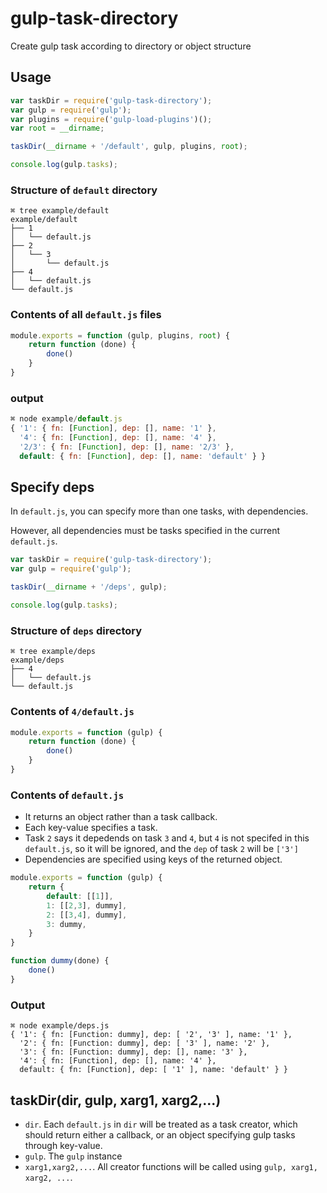 # gulp-task-directory
Create gulp task according to directory or object structure

## Usage

```javascript
var taskDir = require('gulp-task-directory');
var gulp = require('gulp');
var plugins = require('gulp-load-plugins')();
var root = __dirname;

taskDir(__dirname + '/default', gulp, plugins, root);

console.log(gulp.tasks);
```

### Structure of `default` directory

```
⌘ tree example/default
example/default
├── 1
│   └── default.js
├── 2
│   └── 3
│       └── default.js
├── 4
│   └── default.js
└── default.js
```

### Contents of all `default.js` files

```javascript
module.exports = function (gulp, plugins, root) {
    return function (done) {
        done()
    }
}
```

### output

```javascript
⌘ node example/default.js
{ '1': { fn: [Function], dep: [], name: '1' },
  '4': { fn: [Function], dep: [], name: '4' },
  '2/3': { fn: [Function], dep: [], name: '2/3' },
  default: { fn: [Function], dep: [], name: 'default' } }
```

## Specify deps

In `default.js`, you can specify more than one tasks, with dependencies.

However, all dependencies must be tasks specified in the current `default.js`.

```javascript
var taskDir = require('gulp-task-directory');
var gulp = require('gulp');

taskDir(__dirname + '/deps', gulp);

console.log(gulp.tasks);
```

### Structure of `deps` directory

```
⌘ tree example/deps
example/deps
├── 4
│   └── default.js
└── default.js
```

### Contents of `4/default.js`

```javascript
module.exports = function (gulp) {
    return function (done) {
        done()
    }
}
```

### Contents of `default.js`

* It returns an object rather than a task callback.
* Each key-value specifies a task.
* Task `2` says it depedends on task `3` and `4`, but `4` is not specifed in this `default.js`, so it will be ignored, and the `dep` of task `2` will be `['3']`
* Dependencies are specified using keys of the returned object.


```javascript
module.exports = function (gulp) {
    return {
        default: [[1]],
        1: [[2,3], dummy],
        2: [[3,4], dummy],
        3: dummy,
    }
}

function dummy(done) {
    done()
}
```

### Output

```
⌘ node example/deps.js
{ '1': { fn: [Function: dummy], dep: [ '2', '3' ], name: '1' },
  '2': { fn: [Function: dummy], dep: [ '3' ], name: '2' },
  '3': { fn: [Function: dummy], dep: [], name: '3' },
  '4': { fn: [Function], dep: [], name: '4' },
  default: { fn: [Function], dep: [ '1' ], name: 'default' } }
```

## taskDir(dir, gulp, xarg1, xarg2,...)

* `dir`. Each `default.js` in `dir` will be treated as a task creator, which should return either a callback, or an object specifying gulp tasks through key-value.
* `gulp`. The `gulp` instance
* `xarg1,xarg2,...`. All creator functions will be called using `gulp, xarg1, xarg2, ...`.

